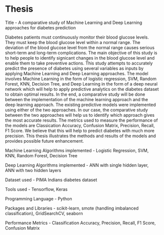 # Thesis
Title - A comparative study of Machine Learning and Deep Learning approaches for diabetes prediction

Diabetes patients must continuously monitor their blood glucose levels. They must keep the blood glucose level within a normal range. The deviation of the blood glucose level from the normal range causes serious short-term and long-term complications. The main objective of this study is to help people to identify signicant changes in the
blood glucose level and enable them to take preventive actions. This study attempts to accurately predict the presence of diabetes using several variables as inputs by applying Machine Learning and Deep Learning approaches. The model involves Machine Learning in the form of logistic regression, SVM, Random Forest, KNN, Decision Tree, and Deep Learning in the form of a deep neural network which will help to apply predictive analytics on the diabetes dataset to obtain optimal results. In the end, a comparative study will be done between the implementation of the machine learning approach and the deep learning approach. The existing predictive models were implemented using either of the two approaches. In our case, the comparative study between the two approaches will help us to identify which approach gives the most accurate results. The metrics used to measure the performance of the models are Classication Accuracy, Confusion Matrix, Precision, Recall, F1 Score. We believe that this will help to predict diabetes with much more precision. This thesis illustrates the methods and results of the models and provides possible future enhancement.


Machine Learning Algorithms implemented - Logistic Regression, SVM, KNN, Random Forest, Decision Tree

Deep Learning Algorithms implemented - ANN with single hidden layer, ANN with two hidden layers

Dataset used - PIMA Indians diabetes dataset

Tools used - Tensorflow, Keras

Programming Language - Python

Packages and Libraries - scikit-learn, smote (handling imbalanced classification), GridSearchCV, seaborn

Performance Metrics - Classification Accuracy, Precision, Recall, F1 Score, Confusion Matrix
